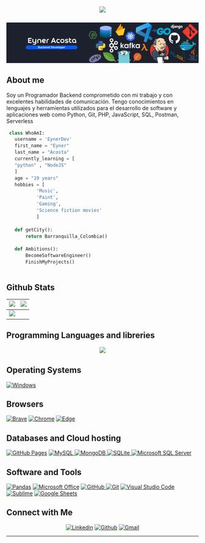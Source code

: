
<h1 align="center">
  <a href="https://github.com/DenverCoder1/readme-typing-svg"><img src="https://readme-typing-svg.herokuapp.com?lines=Hi+There,+I'm+Eyner;Jr+Back-end+Developer;Full+Stack+Web+Development+Student;Always%20learning%20new%20things&center=true&width=380&height=45"></a>
</h1>

![Github Banner](https://github.com/EynerDev/banner/blob/main/Eyner%20Acosta%20(1).png)

## About me
Soy un Programador Backend comprometido con mi trabajo y con excelentes habilidades de comunicación. Tengo conocimientos en lenguajes y herramientas utilizados para el desarrollo de software y aplicaciones web como Python, Git,  PHP, JavaScript,  SQL, Postman, Serverless 



 ```python
  class WhoAmI:
    username = 'EynerDev'
	first_name = "Eyner"
	last_name = "Acosta"
    currently_learning = [
	"python" , "NodeJS"
	]
    age = "19 years"
	hobbies = [
			'Music',
			'Paint',
		 	'Gaming',
			'Science fiction movies'
			]
	
	def getCity():
		return Barranquilla_Colombia()
	
	def Ambitions():
		BecomeSoftwareEngineer()
		FinishMyProjects()
	
 ```

 
## Github Stats

<img src="https://github-readme-stats.vercel.app/api?username=eyner1003&&show_icons=true&count_private=true&theme=github_dark">|<img src="https://github-readme-streak-stats.herokuapp.com/?user=eyner1003&theme=blueberry_duo"/>
|---|---|
<img src="https://github-readme-stats.vercel.app/api/top-langs/?username=eyner1003&layout=compact&theme=github_dark"/>|

## Programming Languages and libreries

<p align="center">
  <a href="https://skillicons.dev">
    <img src="https://skillicons.dev/icons?i=php,nodejs,js,django,md,py," />
  </a>
</p>


## Operating Systems
<p>
	<a href="#"><img alt="Windows" src="https://img.shields.io/badge/Windows-0078D6?logo=windows&logoColor=white"></a>
	
</p>

## Browsers
<p>
	<a href="#"><img alt="Brave" src="https://img.shields.io/badge/Brave-FB542B?logo=brave&logoColor=white"></a>
	<a href="#"><img alt="Chrome" src="https://img.shields.io/badge/Google_chrome-4285F4?logo=Google-Chrome&logoColor=white"></a>
	<a href="#"><img alt="Edge" src="https://img.shields.io/badge/Microsoft_Edge-0078D7?logo=Microsoft-edge&logoColor=white"></a>
</p>

## Databases and Cloud hosting

<p>
    <a href="#"><img alt="GitHub Pages" src="https://img.shields.io/badge/GitHub%20Pages-%23327FC7.svg?logo=github&logoColor=white"></a>
    <a href="https://www.mysql.com/" target="_blank"> 
   <img alt="MySQL" src="https://img.shields.io/badge/MySQL-%2300f.svg?logo=mysql&logoColor=white">
  </a>   
   <a href="https://www.mongodb.com/" target="_blank"> 
   <img alt="MongoDB" src="https://img.shields.io/badge/MongoDB-%234ea94b.svg?logo=mongodb&logoColor=white">
  </a>  
  
   <a href="https://www.sqlite.org/" target="_blank"> 
   <img alt="SQLite" src="https://img.shields.io/badge/SQLite-%2307405e.svg?logo=sqlite&logoColor=white">
  </a> 
  <a href="https://www.microsoft.com/en-us/sql-server/" target="_blank"> 
    <img alt="Microsoft SQL Server" src="https://img.shields.io/badge/Microsoft%20SQL%20Server-CC2927?logo=microsoft%20sql%20server&logoColor=white"/>
  </a>
</p> 

## Software and Tools
<p>
	<a href="https://pandas.pydata.org" target="_blank"><img alt="Pandas" src="https://img.shields.io/badge/pandas-%23150458.svg?logo=pandas&logoColor=white"></a>
<a href="https://www.office.com" target="_blank"><img alt="Microsoft Office" src="https://img.shields.io/badge/Microsoft_Office-D83B01?logo=microsoft-office&logoColor=white"></a>
	<a href="https://github.com/" target="_blank"> 
    <img alt="GitHub" src="https://img.shields.io/badge/GitHub-%23121011.svg?logo=github&logoColor=white"/>
  </a>
  <a href="#"><img alt="Git" src="https://img.shields.io/badge/Git%20-%23F05033.svg?logo=git&logoColor=white"></a>
  <a href="#"><img alt="Visual Studio Code" src="https://img.shields.io/badge/Visual%20Studio%20Code-0078d7.svg?logo=visual-studio-code&logoColor=white"></a>
	<a href="#"><img alt="Sublime" src="https://img.shields.io/badge/sublime_text-%23575757.svg?logo=sublime-text&logoColor=important"></a>
	    <a href="#"><img alt="Google Sheets" src="https://img.shields.io/badge/Google%20Sheets%20-%2334A853.svg?style=plastic&logo=google%20sheets&logoColor=white"></a>

</p>

## Connect with Me


<p align="center">
  <a href="https://www.linkedin.com/in/eyner-acosta-misat-91626a289/"><img alt="Linkedin" title="Eyner Acosta  Linkedin" src="https://img.shields.io/badge/LinkedIn-0077B5?style=for-the-badge&logo=linkedin&logoColor=white"></a>
  <a href="https://github.com/eyner1003"><img alt="Github" title="Eyner Acosta GitHub" src="https://img.shields.io/badge/GitHub-100000?style=for-the-badge&logo=github&logoColor=white"></a>
  <a href="mailto:eyneracosta96@gmail.com"><img alt="Gmail" title="Eyner Acosta Gmail" src="https://img.shields.io/badge/Gmail-D14836?style=for-the-badge&logo=gmail&logoColor=white"></a>

</p>

------

